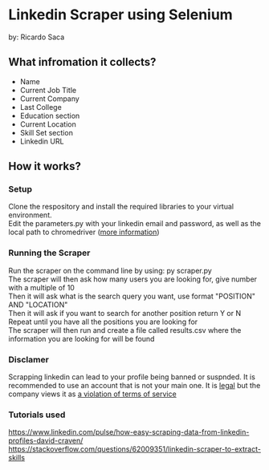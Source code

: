 # Linkedin Scraper using Selenium
by: Ricardo Saca

## What infromation it collects?
* Name
* Current Job Title
* Current Company
* Last College
* Education section
* Current Location
* Skill Set section
* Linkedin URL

## How it works?
### Setup
Clone the respository and install the required libraries to your virtual environment. <br>
Edit the parameters.py with your linkedin email and password, as well as the local path to chromedriver ([more information](https://chromedriver.chromium.org/getting-started))

### Running the Scraper
Run the scraper on the command line by using: py scraper.py <br>
The scraper will then ask how many users you are looking for, give number with a multiple of 10 <br>
Then it will ask what is the search query you want, use format "POSITION" AND "LOCATION" <br>
Then it will ask if you want to search for another position return Y or N <br>
Repeat until you have all the positions you are looking for <br>
The scraper will then run and create a file called results.csv where the information you are looking for will be found

### Disclamer
Scrapping linkedin can lead to your profile being banned or suspnded. It is recommended to use an account that is not your main one.
It is [legal](https://www.forbes.com/sites/emmawoollacott/2019/09/10/linkedin-data-scraping-ruled-legal/#:~:text=A%20court%20has%20ruled%20that,that%20this%20violates%20user%20privacy.) but the company views it as [a violation of terms of service](https://news.linkedin.com/2021/april/an-update-from-linkedin)

### Tutorials used
https://www.linkedin.com/pulse/how-easy-scraping-data-from-linkedin-profiles-david-craven/
https://stackoverflow.com/questions/62009351/linkedin-scraper-to-extract-skills

